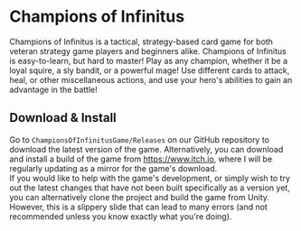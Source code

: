 # Champions of Infinitus

Champions of Infinitus is a tactical, strategy-based card game for both veteran strategy game players and beginners alike. Champions of Infinitus is easy-to-learn, but hard to master! Play as any champion, whether it be a loyal squire, a sly bandit, or a powerful mage! Use different cards to attack, heal, or other miscellaneous actions, and use your hero's abilities to gain an advantage in the battle!

## Download & Install
Go to `ChampionsOfInfinitusGame/Releases` on our GitHub repository to download the latest version of the game. Alternatively, you can download and install a build of the game from https://www.itch.io, where I will be regularly updating as a mirror for the game's download.<br>
If you would like to help with the game's development, or simply wish to try out the latest changes that have not been built specifically as a version yet, you can alternatively clone the project and build the game from Unity. However, this is a slippery slide that can lead to many errors (and not recommended unless you know exactly what you're doing).
